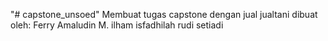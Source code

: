 "# capstone_unsoed" 
Membuat tugas capstone dengan jual jualtani
dibuat oleh:
Ferry Amaludin
M. ilham isfadhilah
rudi setiadi